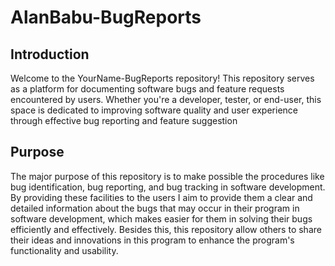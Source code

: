 # AlanBabu-BugReports
## Introduction
Welcome to the YourName-BugReports repository! This repository serves as a platform for documenting software bugs and feature requests encountered by users. Whether you're a developer, tester, or end-user, this space is dedicated to improving software quality and user experience through effective bug reporting and feature suggestion
## Purpose
The major purpose of this repository is to make possible the procedures like bug identification, bug reporting, and bug tracking in software development. By providing these facilities to the users I aim to provide them a clear and detailed information about the bugs that may occur in their program in software development, which makes easier for them in solving their bugs efficiently and effectively. Besides this, this repository allow others to share their ideas and innovations in this program to enhance the program's functionality and usability.
